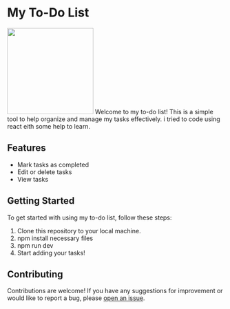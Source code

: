 # My To-Do List

<img src="/screenshot.png"  width=200px height=200px>
Welcome to my to-do list! This is a simple tool to help organize and manage my tasks effectively.
i tried to code using react eith some help to learn.

## Features

- Mark tasks as completed
- Edit or delete tasks
- View tasks 

## Getting Started

To get started with using my to-do list, follow these steps:

1. Clone this repository to your local machine.
2. npm install necessary files
3. npm run dev
4. Start adding your tasks!

## Contributing

Contributions are welcome! If you have any suggestions for improvement or would like to report a bug, please [open an issue](https://github.com/yourusername/your-repository/issues).

